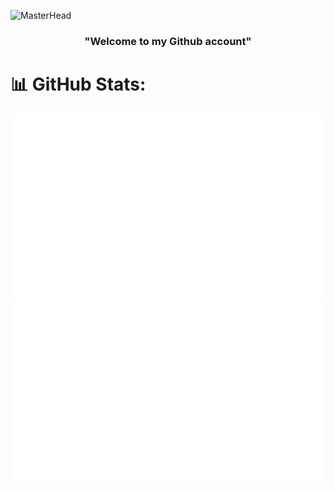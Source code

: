 ![MasterHead](https://present.readthedocs.io/en/latest/_images/welcome-to-coding.gif)
<h3 align="center">"Welcome to my Github account"</h3>

# 📊 GitHub Stats:
![](https://raw.githubusercontent.com/HSley13/github-stats/master/generated/languages.svg#gh-dark-mode-only) <br/>
![](https://raw.githubusercontent.com/HSley13/github-stats/master/generated/overview.svg#gh-dark-mode-only) <br/>
